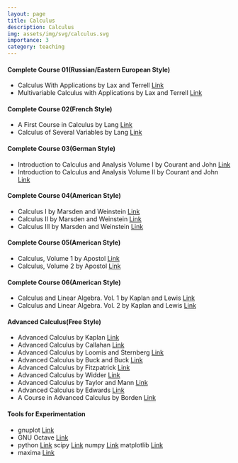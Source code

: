 ```yaml
---
layout: page
title: Calculus
description: Calculus
img: assets/img/svg/calculus.svg
importance: 3
category: teaching
---
```


#### Complete Course 01(Russian/Eastern European Style)

* Calculus With Applications by Lax and Terrell [Link](https://link.springer.com/book/10.1007/978-1-4614-7946-8)
* Multivariable Calculus with Applications by Lax and Terrell [Link](https://link.springer.com/book/10.1007/978-3-319-74073-7)

#### Complete Course 02(French Style)

* A First Course in Calculus by Lang [Link](https://link.springer.com/book/10.1007/978-1-4419-8532-3)
* Calculus of Several Variables by Lang [Link](https://link.springer.com/book/10.1007/978-1-4612-1068-9)

#### Complete Course 03(German Style)

*  Introduction to Calculus and Analysis Volume I by Courant and John [Link](https://link.springer.com/book/10.1007/978-1-4613-8955-2)
*  Introduction to Calculus and Analysis Volume II by Courant and John [Link](https://link.springer.com/book/10.1007/978-1-4613-8958-3)

#### Complete Course 04(American Style)

* Calculus I by Marsden and Weinstein [Link](https://link.springer.com/book/10.1007/978-1-4612-5024-1)
* Calculus II by Marsden and Weinstein [Link](https://link.springer.com/book/10.1007/978-1-4612-5026-5)
* Calculus III by Marsden and Weinstein [Link](https://link.springer.com/book/10.1007/978-1-4612-5028-9)

#### Complete Course 05(American Style)

* Calculus, Volume 1 by Apostol [Link](https://www.wiley.com/en-us/Calculus%2C+Volume+1%2C+2nd+Edition-p-9781119496731)
* Calculus, Volume 2 by Apostol [Link](https://www.wiley.com/en-us/Calculus%2C+Volume+2%2C+2nd+Edition-p-9781119496762)

#### Complete Course 06(American Style)

* Calculus and Linear Algebra. Vol. 1 by Kaplan and Lewis [Link](https://quod.lib.umich.edu/s/spobooks/5597602.0001.001/--calculus-and-linear-algebra-vol-1-vectors-in-the-plane)
* Calculus and Linear Algebra. Vol. 2 by Kaplan and Lewis [Link](https://quod.lib.umich.edu/s/spobooks/5597602.0002.001/--calculus-and-linear-algebra-vol-2-vector-spaces-many)

#### Advanced Calculus(Free Style)

* Advanced Calculus by Kaplan [Link](https://www.pearson.com/en-us/subject-catalog/p/advanced-calculus/P200000006221/9780201799378?tab=table-of-contents)
* Advanced Calculus by Callahan [Link](https://link.springer.com/book/10.1007/978-1-4419-7332-0)  
* Advanced Calculus by Loomis and Sternberg [Link](https://www.worldscientific.com/worldscibooks/10.1142/9095#t=aboutBook)
* Advanced Calculus by Buck and Buck [Link](https://www.google.de/books/edition/Advanced_Calculus/7cYQAAAAQBAJ?hl=en&gbpv=1&dq=advanced+calculus+buck&printsec=frontcover) 
* Advanced Calculus by Fitzpatrick [Link](https://bookstore.ams.org/view?ProductCode=AMSTEXT/5)
* Advanced Calculus by Widder [Link](https://store.doverpublications.com/0486661032.html)
* Advanced Calculus by Taylor and Mann [Link](https://www.wiley.com/en-us/Advanced+Calculus%2C+3rd+Edition-p-9780471025665)
* Advanced Calculus by Edwards [Link](https://link.springer.com/book/10.1007/978-0-8176-8412-9)
* A Course in Advanced Calculus by Borden [Link](https://store.doverpublications.com/0486150380.html)

#### Tools for Experimentation

* gnuplot [Link](http://www.gnuplot.info/)
* GNU Octave [Link](https://octave.org/)
* python [Link](https://www.python.org/) scipy [Link](https://scipy.org/) numpy [Link](https://numpy.org/) matplotlib [Link](https://matplotlib.org/)
* maxima [Link](https://maxima.sourceforge.io/)  

